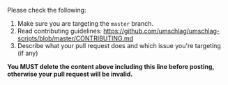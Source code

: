 Please check the following:

1. Make sure you are targeting the `master` branch.
2. Read contributing guidelines: https://github.com/umschlag/umschlag-scripts/blob/master/CONTRIBUTING.md
3. Describe what your pull request does and which issue you're targeting (if any)

**You MUST delete the content above including this line before posting, otherwise your pull request will be invalid.**
